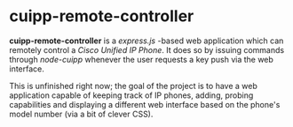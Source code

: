 cuipp-remote-controller
=======================


**cuipp-remote-controller** is a *express.js* -based web application which can remotely control a *Cisco Unified IP Phone*. It does so by issuing commands through *node-cuipp* whenever the user requests a key push via the web interface.


This is unfinished right now; the goal of the project is to have a web application capable of keeping track of IP phones, adding, probing capabilities and displaying a different web interface based on the phone's model number (via a bit of clever CSS).



